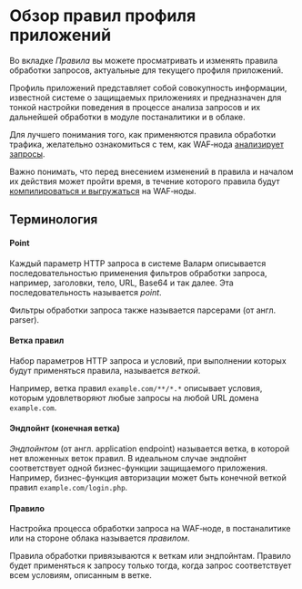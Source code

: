 [link-request-processing]:      request-processing.md
[link-rules-compiling]:         compiling.md

# Обзор правил профиля приложений

Во вкладке *Правила* вы можете просматривать и изменять правила обработки запросов, актуальные для текущего профиля приложений.

Профиль приложений представляет собой совокупность информации, известной системе о защищаемых приложениях и предназначен для тонкой настройки поведения в процессе анализа запросов и их дальнейшей обработки в модуле постаналитики и в облаке.

Для лучшего понимания того, как применяются правила обработки трафика, желательно ознакомиться с тем, как WAF‑нода [анализирует запросы][link-request-processing].

Важно понимать, что перед внесением изменений в правила и началом их действия может пройти время, в течение которого правила будут [компилироваться и выгружаться][link-rules-compiling] на WAF‑ноды.

## Терминология

#### Point

Каждый параметр HTTP запроса в системе Валарм описывается последовательностью применения фильтров обработки запроса, например, заголовки, тело, URL, Base64 и так далее. Эта последовательность называется *point*.

Фильтры обработки запроса также называется парсерами (от англ. parser).


#### Ветка правил
Набор параметров HTTP запроса и условий, при выполнении которых будут применяться правила, называется *веткой*.

Например, ветка правил `example.com/**/*.*` описывает условия, которым удовлетворяют любые запросы на любой URL домена `example.com`.

#### Эндпойнт (конечная ветка)
*Эндпойнтом* (от англ. application endpoint) называется ветка, в которой нет вложенных веток правил. В идеальном случае эндпойнт соответствует одной бизнес-функции защищаемого приложения. Например, бизнес-функция авторизации может быть конечной веткой правил `example.com/login.php`.


#### Правило
Настройка процесса обработки запроса на WAF‑ноде, в постаналитике или на стороне облака называется *правилом*.

Правила обработки привязываются к веткам или эндпойнтам. Правило будет применяться к запросу только тогда, когда запрос соответствует всем условиям, описанным в ветке.
